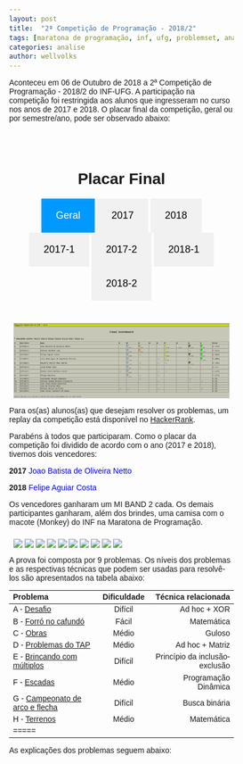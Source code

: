 ```yaml
---
layout: post
title:  "2ª Competição de Programação - 2018/2"
tags: [maratona de programação, inf, ufg, problemset, analise]
categories: analise
author: wellvolks
---
```

<style type='text/css'>
* {
    box-sizing: border-box;
}

body {
    margin: 0;
    font-family: Arial, Helvetica, sans-serif;
}

.header {
    text-align: center;
    padding: 32px;
}

.row {
    display: -ms-flexbox; /* IE 10 */
    display: flex;
    -ms-flex-wrap: wrap; /* IE 10 */
    flex-wrap: wrap;
    padding: 0 4px;
}

/* Create two equal columns that sits next to each other */
.column {
    -ms-flex: 50%; /* IE 10 */
    flex: 50%;
    padding: 0 4px;
}

.column img {
    margin-top: 8px;
    vertical-align: middle;
}

/* Style the buttons */
.btn {
        border: none;
    outline: none;
    padding: 20px 26px;
    background-color: #f1f1f1;
    cursor: pointer;
    font-size: 18px;
}

.btn:hover {
    background-color: #ddd;
}

.btn.active {
    background-color: #0099ff;
    color: white;
}
</style>


Aconteceu em 06 de Outubro de 2018 a 2ª Competição de Programação - 2018/2 do INF-UFG. A participação na competição foi restringida aos alunos que ingresseram no curso nos anos de 2017 e 2018. O placar final da competição, geral ou por semestre/ano, pode ser observado abaixo:

<div class="header" id="myHeader">
  <h1>Placar Final</h1>
  <button class="btn active" onclick="one(0)">Geral</button>
  <button class="btn" onclick="one(1)">2017</button>
  <button class="btn" onclick="one(2)">2018</button>
  <button class="btn" onclick="one(3)">2017-1</button>
  <button class="btn" onclick="one(4)">2017-2</button>
  <button class="btn" onclick="one(5)">2018-1</button>
  <button class="btn" onclick="one(6)">2018-2</button>
</div>

<!-- Photo Grid -->
<div class="row"> 
  <div class="column">
    <img  id = "id_img" src="https://github.com/maratonago/maratonago.github.io/blob/master/_assets/images/all.png?raw=true" style="width:100%">
  </div>
</div>

<script>
// Get the elements with class="column"

// Declare a loop variable
var i;
var links = ['https://github.com/maratonago/maratonago.github.io/blob/master/_assets/images/all.png?raw=true', 'https://github.com/maratonago/maratonago.github.io/blob/master/_assets/images/m17.png?raw=true', 'https://github.com/maratonago/maratonago.github.io/blob/master/_assets/images/m18.png?raw=true', 'https://github.com/maratonago/maratonago.github.io/blob/master/_assets/images/m171.png?raw=true',
'https://github.com/maratonago/maratonago.github.io/blob/master/_assets/images/m172.png?raw=true',
'https://github.com/maratonago/maratonago.github.io/blob/master/_assets/images/m181.png?raw=true',
'https://github.com/maratonago/maratonago.github.io/blob/master/_assets/images/m182.png?raw=true'];

// Full-width images
function one(id) {
    document.getElementById("id_img").src = links[id];
}


// Add active class to the current button (highlight it)
var header = document.getElementById("myHeader");
var btns = header.getElementsByClassName("btn");
for (var i = 0; i < btns.length; i++) {
  btns[i].addEventListener("click", function() {
    var current = document.getElementsByClassName("active");
    current[0].className = current[0].className.replace(" active", "");
    this.className += " active";
  });
}
</script>


Para os(as) alunos(as) que desejam resolver os problemas, um replay da competição está disponível no [HackerRank](https://www.hackerrank.com/2-competicao-de-programacao-infufg-20182).

Parabéns à todos que participaram. Como o placar da competição foi dividido de acordo com o ano (2017 e 2018), tivemos dois vencedores:
  
<p align="justify">
  <b>2017</b>  <span style="color:blue">Joao Batista de Oliveira Netto</span>
</p>
<p align="justify">
  <b>2018</b>   <span style="color:blue">Felipe Aguiar Costa</span>
</p>

Os vencedores ganharam um MI BAND 2 cada. Os demais participantes ganharam, além dos brindes, uma camisa com o macote (Monkey) do INF na Maratona de Programação. 

<div class="row">
<div class="column">
    <img src="https://lh3.googleusercontent.com/T5_mr9oqvA9v8Ofz3WCYWguDkj28gdJFLJwDvVPNcoME-tdIDUm9MBr2GdFiVH8OgCa70DtUzdGNQLv4XVkn2TdfAqDsWnRbLtV27mMoSa8gNY-sBGVjWdgk9-_5CTQ_G-Qro82PbT6vWDQg4igNb37yVTlEpliKTva_9OzQpBbSEKg1gF7IY-P1V9sP6RZPFNiQPBKinuE9e5nfQdjyZPgMxS66xg1cW4ImUibaQgCj-EdAVtF27N_rE15kp---DXOkUERKzRyvSiZtXAjPx72iAVUfjyYpzPKC-c7H2T_QJ-rHx27jdWrO-jvc-EX0ralpz04oW5ViaDzbMHJW99jbCVIQnHx4UyvF8nNcTTS2lWm0TZZLGyqrsBF3DDWJLUX4MvbWWCErUoX5-68N_2iMwHPZNDvIQmCFOxrhCHmaJ29KtoTbw2lezLRticDhwydy0PjVbod518njyUCDgNNGttnf-vRh6QRacdWNnrxG55nZQgLAa-WSVt2Dt0HWDvBKnVjsEmrGArOnejXYNm0dFenZsEVmuatru1rJDHkxf032lokSRBinIP2cqqaUdamwI9gN9oHAlu044HX_eMNGgDnMgg9mLCh1WClYXKVthslcsGhrvZXAkw4io2GUWhx368NMwsaV8yD7oTqYjLYYiKCRoF3j5HnjUsVPr33h-D_V9R3RFcXSrERVUPvHWBdFhwU7oL8ukrvGoUQ=w1242-h931-no" style="width:100%">
    <img src="https://lh3.googleusercontent.com/bBzb3TJbH9Wg5MGY_QSNlQunh_8iHUm-RsAvl_oGSKx2ejtTdxBzhKX7Ljicip_hI6XvYYYGC8Nq9ZamyHlKLIepDWkOLUX-Q1Y6PSd8ASqbtj9rgN1gJgZ-v8pQZ2gG8Zba1OvzBJ0YXOjaB5KXktyTG_cm9qMoCmejk1fpmUD1n0ZdekJoY_CP-cXAfVzx0_7QuhhIV4tZGaC19kFYsUubjF6F8BKRoUXUl7FIOOUDOd8JbPWeW4h_2yqQJTRkADnlJ9NyoY7UWR2dZ-yTGrKvFxMZIHeOyJ5OWt2uQupx86Kf7rRwzPsrWDzjZJdOBLQw26Pshg6fvi5Y0mtCLjf-GnMLqZTZgLV1EHj8d2p4QDq0zNkxiEst4--mTgQX6JdXLzjkuhBdcYafr0JvkanBfL9h9hSp3Son-e60wymWgkFw2eMz6wafCg3cufBsZcPi5zQM3ZPywcMiOQCwA87dqUt0FcpUxLS0CQRQHG-hmbZnUfgHZWQKsHTWwneSdNfo3pqz5Skn1IJLeII3YpUYCsrtSc9AA2iUHHJ_XLT1bqc5UjVuQhG8iu_NjzP-95J0Hi0oicupZzxQ-iAA1E7-DfBEpOdkrA1Cz7j0FFur49UUHQLb8PSlVMAUcAydmBVZqAR0gWaYT2tu8xkLDH2xDuEM4CWVD2yumtdDdttzQE9oR747QpFMrC4vM2b4Xxc_KpJwsHMkS-Ut4lE=w1307-h980-no" style="width:100%">
    <img src="https://lh3.googleusercontent.com/2ARcYeOeMheFCynE5LolBnSXS4jrNPNZX-Sy1BCBipAa4Q2m1wF8uZklBgGWSzLMulYSgYiHxsr7Uvy4Xg23csiS4F4bSbGwh8HfsOgnuSSFGgFc6mVxTb7whAwCNW5BNSO0LPlI99eJLC5_YCbLGwv-KsIAR8MbvbhtEAmDKU7cmSXHEK9pNwmnfsW5r3tzOL3t6sWv92-5uLgB65130wOaT3RVsH4bfkWERGJ5jADV3-JF-mOovW6cceZ2AldGZAPHd4QWYMlec636WazYRkBhPj2U-Sg-ikFHiRwTojJsJ1kvrnSb1cxGYKLLXiUgZIttwOrHZdensnR-M3Y2TKbrKsSrZfG4ZPqmqUZG2w7roYXk7Hh-_91C0R7bBi7ZxjgF1RRozLk5BlJW_30vpiNdzSOxKnVcBXxwh5MhSi1swFxHc0EMLB__3Il9nIXJ9hygjpfcKpZJJl0EcrhOxyPIQwPaH-JmU8T4UoI66FLnFlaM_07ix1ynZZoqfeH-G9zo3UuM0AP2vDSAYydX6c1YfAdg1ZDIAfEaitn0ca8vdW6x0Ey7fBQWZStR660ltAQQgU0_TsnYOfZxLvGcqF85PWnbeqHorrmHkdCIgxPO6OqVDl04FxXsDFnNi7bDgwnfzgvBGhPUNyVR9sngyLX_RjNaGdqWSkG9_mgecMIQUNq9kctRUOKNvbaPkHtIOsUaZfF5wWlaWurT1MQ=w1307-h980-no" style="width:100%">
    <img src="https://lh3.googleusercontent.com/wh9qHA-f5vUEiE717lzb0YW_UWoaNOqBg5kag704GckyiipQ52OTxuJQW2PoMM1qeP4B-qixcQe6p-ZI_2YMmpwvzUuVSav-p2-tbcpC1wyOcHqlMS6yraFJpIPIEW8d19q3SOCYPtMceKqSXdtDdGwFoFNoCZVZQ4o0g_1GKBFigiHjoDOZvu4yGaq0CwJMKjsPmmabOIXiZ7h7tFc-ugAvM2Bm5eoQhy2OA37wpVry56lX7Vh62AY4Dq8BqGzCmIKtCx03ovTMNK4EGKCu7sdUGMy1LjHuMiwg5f8OWr-HeuW5fB0NMvwToSfXKaxb8UJDzN0DQMxxJQLRxrmVc0RwMRgfTUjH5wBMuxk2hUB7ONdYA59s8563lmj8Ec1Ii_idaqk8X7uxOr951JFo9vtE4pVbKy5Y5d3NAz7qAbcaIfFZch-bMl3wgLmvZqdhD0MgZI9kKchHRpjgl7crgrZ3kaq_6tUwVOFZqhEEX9dwhdfd6sqHwiUVa-Nodz1SQDH8qRzNzvV6YykzdzxBt-gBHoFD6leFRm9ib5Xhf1elEaRZjFlkXvQJksMIU604TyzEpjcNHDzJIHEkklNrFw-z2zTx-exdDzjaRcbQ6qZ695IHJMHS8D_sCMtg-0EKB2v7NpDbD_O2M4k2qtrWLiFOkMzqn4DPe2eL-wDc2THNlc5QI-kZbt54PknrBUDqjj1RHUatCTlMW7HtXuU=w1242-h931-no" style="width:100%">
    <img src="https://lh3.googleusercontent.com/9jtTFl9tVIYgwKlaNX5pCq2bGXnAO-iyGshICc9inpzh_FefE4TGWjtGS6Zsa6io4mTO_QC7rlacbJGdlxdbTZ4hv8mQ7tN1liQi5bG2vSbcNc81bG4YpagVZozdiq99We_3qDwoi0i-KsxndC3X4uyJ-3YGWUntekdHU-zReptxxiS2OuyC-r3tTw6wjNpcTPopyy6svJ-dJ06-LR7jPpQ87qkfFS8W7Pxbk8RqCCq2mV8awWFxolPoYbHOZOk30bKOC5Od5AldaD3s43BMmuB6Oanz7Uv-QbcMJk7KiGWmzHmbHvw-HdysUKHojciWvGuoxA0wli2dSmeeMArjruxkSO1ltUNTyFe2z5SjH8iy6Xk7REeBBUSh2iUUcVFZhNdabGdybjliLwIBLk7UeWEdMwytBNH2C4aRX_qlNAW1gT_TQE1jH6m6xiTvJuiRJbNAzdAts3jgt79VLaPBGaSsmVHJVCJSgKLhQLJxX0buLKw2_lI-t7J9KL8qzVtGT7mNwOR8s2Gj4DE-xM11MGLQE5zN2LUleWEJT1WMbVmAHWCrUfURxZLDO8qMHatZQJ5o-dWL_3lr8TXExmlAU2nIdluc9F7_536fF2eH1M1jvWt3_ngzYTph6uQYK4FjdzE5p9nRlzvxhSjF9sAtRnP9OLi1NcumGQVBdZjLqT6cth2-4GiAwr3FUhqnJx8uYeM8IOvEbMiGaTf2jSQ=w1242-h931-no" style="width:100%">
    <img src="https://lh3.googleusercontent.com/v3XhY-nJNRT9EpUfd2FrWlX9jOVmy2VbBusM7gN25A_9Pvrr0OzUs2kb3W2uSWaCMwQAPqy1TDC8yKT-BPg6lydVDqbRggtZUHfbycx2X_aF0Od_U7cI1qCEtCL5G282t2tgkPICCu1b_w3B2OKAEvkMWG9DsPaaMIUYu2PUhrd2Dv01pLNkOgJU1YABz1KMDzmlnATViCU6hCJg5v7eEKVBTXdqhNHRzm3-xXiPGeE6F55pY_XEHonl6l7FWzTUtn8tKL6YyJlB5UvH364osZz5Diolq1Odm07RjXw2hniRk8A5JTzFz-sfW1Lb5bivLmMvjDDertuqNK1KE_5DNIO1I76m0RI5nggJf4UagloUFRenkoud8bl4-gTzZjQZKmOYc8fmXTTrh3e5WbxB11977bcqvN0S1WxA6bZxLJW8xfpY8aYWOYneeRcKI2r7SC6y08lpL7OlPR4JT_rCx4suCF2u8UmuNsl2hnuAdLrXuFtel9LDwJAQ_E504AZiaG-hi0-BZbzJ3iOqusa2RaGTF_3CHfIPbpTRs-iZi2flm8mZvddW7_TU2_ptOZwEgLtVjr_NYXOuRmQTmS_Yvg-c08cFtTyRcZHqvrxDS34ZSndeyVlSm0yCFQr18ryIxBA45DGEz7LZv-ClydvocurvwGDM9W3NeyjLmaZas9XWbjO1cT76TYV3GMegHH4ipJ9Tj6vuVpOquEmH9tc=w1242-h931-no" style="width:100%">
    <img src="https://lh3.googleusercontent.com/Gvl9aBQOgRQUI6iIw7poRpOas6RCTvgN89vQfUAqS4M9vl022kh8So_pghNX9F3AZUsnOb6nEGyeVXbNiX2Dh1Z6EkOGzKyjTJ84OFfvpoU25Y6p6ZfIjJAY6qlioAct1e6x4_a9brdZBcrNkH0eliY0bZa2N5AoQqzzYmPYfHSnKaErIdY6NXGsqpZj915VLnZAPBy3pB3eLy5YUP2k68_lgJQeA7M1JL38tZQFOHcbc4eeSi97FhtUN5m4klSBFok1Hyukq7jnoZigIsywh8uPx-Fr7D-4rPVfYnJBHDj_FTR6KyZKj6VfjNIaU_jJDSgrR4hEVD62WQ735HtYayZ3bbRnFpXreDd-0kWBX3-Z_uO2_OwGlR3m8iVwOQEKheM2pYsfygG4DPRBmjY3XXC8ym67CpO0U94OdhSohMlRhw0an1rg8SA4mgsUJJt3FvgcAY_VVxFuqORR54tS7wf0Gar2oj6YTBfOtmJkDExZ8eUhKSDoevsZLdk-g-t5z8gplNX6HSOnfnI0ypF1QQHgKC7jUGE-En2l8dHTFfhYaJU2aVHSJVA9-iK6C346SwNycBlghU4bmGtNs4C2X5rrcfzR_I4ZNTAHHjBRMW-zor9i9gsozfcBARicCkNql0xkTGioQvBTjh_JmST3KVX8A9owPuPlxQOU0DG1CAiWV-hzSbueyPDsTWkQITsjuaKl2wDMvbKa7xr8kzg=w1242-h931-no" style="width:100%">
        <img src="https://lh3.googleusercontent.com/EWVh0J-41OxM3nuR13_EntQHHC1ht8l9eekxIEWXkuypcVcAfX43WVyxJBdYrSrr5rxJGHaLQi1gAnViDi1uP0F3aqb7eW0mvnw3U_tjcJs8ecBKbGrLySqHKfUvnU59F2WG2HB1TYXkJ3M-hlwBXt_D-zvaXJ3EeQagVCRPfAAJCg_D7o3X6f-x4Y9Xl7sVbxMANaKNm1m9UiMRURdXdeSs9o8_Ri2A3Cslf1ms7_KdZm-lQwfQas_GECeveebYr-T_xDko3vf7XOiGg28rRAgtBabYNWKWh9zEHVNQdOVHQZAN-CDaaAoMYtl0c1bR8TOyQ5CBbnEAU6vJKvrAqgkCyuLq_SmQUqMl8cP8VwMeR8Z2pbwzf2SWUVTHA6CCaivHvJjBZZTf0ySZqnaWt9HixzS8FTuAlSD72uvZEEw5hPXdZQB_93nvG7bJAabjPWbrX29lrt8si3VuzkRRvFxO59KFnKWbVFvaxz0EtGMxXacV5EiZiQnqHtRuwimHnjJwxpXLdmLu6AtF0B16kHP86fY-cXLdRWdnW5QkDN4XQgs_5KK04LFpAVdC0GplpXLsfRm0Pid9xXixBS-CzGj1mdSzVWi6SVuO9ZrTHUVM8LYyQcIILdzVbVXAbPO4FpCmMPtaLDsoBvisYQgcI8UEo2ayDwR7xZrIcA4YnicD5Be_Imi0FZMKGHugILdHssTyt9XvdXa6O6amG7Q=w1242-h931-no" style="width:100%">
        <img src="https://lh3.googleusercontent.com/sBtkyzjnbwQTpcg2mXMUCqFZtZhc1OkSr6fwSELNDAXvQUbu5FN_5Uqo1m126YEVVaqDXORmJvtKKQJy7sA6Thb9baxjxI9vx7v58o6fALN4nY2bYnN-MdGrbs-l7T2DL7eoNj9u6CT7OVVrQMGgjui-N2rcQg-fPNfxLc19w7VrMURdKvqCQTSVOoyXE4AcGYFaYaWlSfnCCuIm8ny1NYMsGsqpxebznOtGua6GX5eeiJq9ixRgiBGOvf86iJuveYeKNSz2J4MZQ3dfrnnXdfPuZ0zdCJquNhS6qihuKDrDj8q2bR6uOXS2iMwnMwBDnC5ooWG9atGnIGTPmSMqSamxCGZf_UdThIfluq_NpMjYcux3zOEDKOoo2GH6nN5zqmE6OIktBRvXmKaIkG7IZadIDWQ8IO3b2hvJBMquGeFxeChgPiacbRZtab_fRdlXAxYNU5nQ9fYs0-_MBbLrIrTNq4NdjVOnEJCYdc7HccpbLBM96Mhmb-gnVl_wGohQPQNo-Y3YhLhXbIClKBU-H7L3X_5XmQJWnL_W_rc2xVOcYkqbZFJp1XCF2udB8YAf-0ot3NSAEcBcy5tOMFnQ5Eb2ey3F98NQFsf1_gB91H-Yab9GaUOTPoaOkOJJe5-vj9YcUHLinPj_T8KnA6YTRC6joI_pEk2tcokawnJbc54FfxJIfdyaieyxTjrRpy2dM3JsbeFcl_lEyfW_cYY=w1242-h931-no" style="width:100%">
        <img src="https://lh3.googleusercontent.com/uiygJb4f-wc2iF26najUKYDfGMLNAaSsqC01-bzFtPZ78yWZpybJS6qSZKu0taw2D_5JiIr1GKlKLaneSfmyHIN0Eatx_DeXd48m9UrlR7VNIVVUo2RfRwYBsmsHZzMB4vorV5JCh3urAq5JzMV_5ZzMnQj1mfjDKb3H-og07H0K2X99ciVKAqPtSMNO1-LRs6WTmCXfcYYw-hJR7KYxtU0cy5l9tU75mQFATORifH1A77vB8L21qNXpju5-cqyFtPAQm8TidpOzD-uIKOvBgZ8_Ict22CdPCCLvjACM1LKQIp3UDTKpenzhfef-4yVInw5TDffD-Vo69rIvkMyeDun0_ohf6p1I6Y_e97p593s6gA98V5CrWKgCcJfnP1YvSA9sb-rb2CRaLRUnusl8-8PMUyC16ghEQJyvlE4DJezDwoCphMyWrxN_3uhbzgXxPPnSkFB3TwpaZUJcHFkelMfrMRAIcTQLGWrGD0a7e2-3jhcLyvTjhCW0g1EHPxKQXbFPhQIleaG6iWhHfUxb5lEVaIX-EriVX_x2HCaldXVFOQRo69OV30-WAKgQGpEYZ6N0dEWGWKnoV6D2u72ydcQ-7wMpHPzeGPXEfwndNJnlKOhVTDWfxXin9oPTbDDBGW8yoRa7yMNP4rwlhlq7nNeXJJUh2ikYt3-tODv9ME7Gq4V3i6HZvJt19jnL2NvHabHUB9kqlmSz9Q2zTEM=w1242-h931-no" style="width:100%">
  </div>
</div>

<script>
var elements = document.getElementsByClassName("column");
for (i = 0; i < elements.length; i++) {
        elements[i].style.msFlex = "50%";  // IE10
        elements[i].style.flex = "50%";
    }
</script>


A prova foi composta por 9 problemas. Os níveis dos problemas e as respectivas técnicas que podem ser usadas para resolvê-los são apresentados na tabela abaixo:


| Problema                                            | Dificuldade   | Técnica relacionada      |
|:----------------------------------------------------|:-------------:|-------------------------:|
|A - <a href="#desafio">Desafio</a>                        | Difícil         | Ad hoc + XOR                   |
|B - <a href="#forro">Forró no cafundó</a>                | Fácil         | Matemática                   |
|C - <a href="#obras">Obras</a>                   | Médio         | Guloso                   |
|D - <a href="#tap">Problemas do TAP</a>                      | Médio         | Ad hoc + Matriz              |
|E - <a href="#brincando">Brincando com múltiplos</a>            | Difícil         | Princípio da inclusão-exclusão    |
|F - <a href="#escadas">Escadas</a>                    | Médio         | Programação Dinâmica            |
|G - <a href="#campeonato">Campeonato de arco e flecha</a>  | Difícil         | Busca binária          |
|H - <a href="#terrenos">Terrenos</a>                  | Médio         | Matemática                   |
|=====


As explicações dos problemas seguem abaixo:
